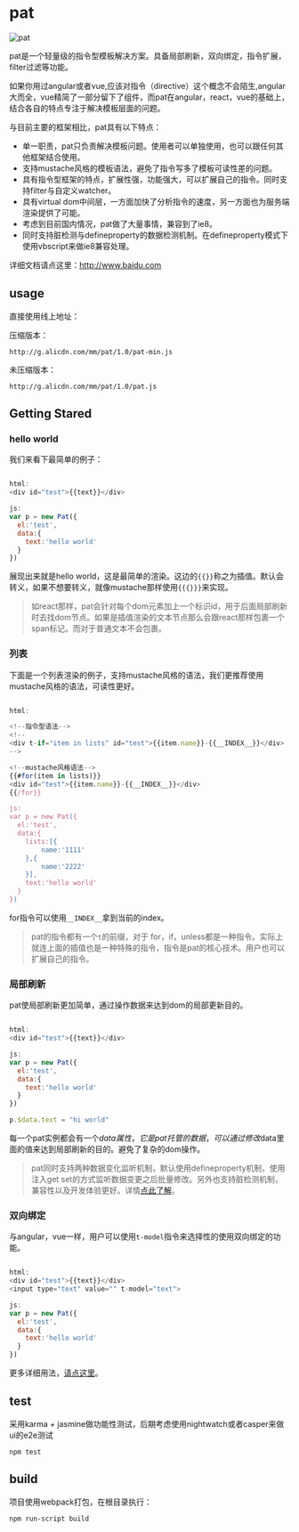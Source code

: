 # pat


![pat](https://img.alicdn.com/tps/TB1c.FiLVXXXXXpapXXXXXXXXXX-128-128.png)


pat是一个轻量级的指令型模板解决方案。具备局部刷新，双向绑定，指令扩展，filter过滤等功能。

如果你用过angular或者vue,应该对指令（directive）这个概念不会陌生,angular大而全，vue精简了一部分留下了组件，而pat在angular，react，vue的基础上，结合各自的特点专注于解决模板层面的问题。

与目前主要的框架相比，pat具有以下特点：

* 单一职责，pat只负责解决模板问题。使用者可以单独使用，也可以跟任何其他框架结合使用。
* 支持mustache风格的模板语法，避免了指令写多了模板可读性差的问题。
* 具有指令型框架的特点，扩展性强，功能强大，可以扩展自己的指令。同时支持filter与自定义watcher。
* 具有virtual dom中间层，一方面加快了分析指令的速度，另一方面也为服务端渲染提供了可能。
* 考虑到目前国内情况，pat做了大量事情，兼容到了ie8。
* 同时支持脏检测与defineproperty的数据检测机制。在defineproperty模式下使用vbscript来做ie8兼容处理。


详细文档请点这里：http://www.baidu.com


## usage


直接使用线上地址：

压缩版本：

```
http://g.alicdn.com/mm/pat/1.0/pat-min.js
```
未压缩版本：

```
http://g.alicdn.com/mm/pat/1.0/pat.js
```



## Getting Stared


### hello world

我们来看下最简单的例子：


```js

html:
<div id="test">{{text}}</div>

js:
var p = new Pat({
  el:'test',
  data:{
    text:'hello world'
  }
})

```
展现出来就是hello world，这是最简单的渲染。这边的`{{}}`称之为插值。默认会转义，如果不想要转义，就像mustache那样使用`{{{}}}`来实现。

> 如react那样，pat会针对每个dom元素加上一个标识id，用于后面局部刷新时去找dom节点。如果是插值渲染的文本节点那么会跟react那样包裹一个span标记。而对于普通文本不会包裹。

### 列表
下面是一个列表渲染的例子，支持mustache风格的语法，我们更推荐使用mustache风格的语法，可读性更好。


```js

html:

<!--指令型语法-->
<!--
<div t-if="item in lists" id="test">{{item.name}}-{{__INDEX__}}</div>
-->

<!--mustache风格语法-->
{{#for(item in lists)}}
<div id="test">{{item.name}}-{{__INDEX__}}</div>
{{/for}}

js:
var p = new Pat({
  el:'test',
  data:{
    lists:[{
        name:'1111'
    },{
        name:'2222'
    }],
    text:'hello world'
  }
})


```

for指令可以使用`__INDEX__`拿到当前的index。

> pat的指令都有一个`t`的前缀，对于 for，if，unless都是一种指令。实际上就连上面的插值也是一种特殊的指令，指令是pat的核心技术。用户也可以扩展自己的指令。

### 局部刷新

pat使局部刷新更加简单，通过操作数据来达到dom的局部更新目的。


```js

html:
<div id="test">{{text}}</div>

js:
var p = new Pat({
  el:'test',
  data:{
    text:'hello world'
  }
})

p.$data.text = "hi world"

```

每一个pat实例都会有一个$data属性，它是pat托管的数据，可以通过修改$data里面的值来达到局部刷新的目的。避免了复杂的dom操作。


> pat同时支持两种数据变化监听机制，默认使用defineproperty机制，使用注入get set的方式监听数据变更之后批量修改。另外也支持脏检测机制，兼容性以及开发体验更好。详情[点此了解]()。




### 双向绑定

与angular，vue一样，用户可以使用`t-model`指令来选择性的使用双向绑定的功能。

```js

html:
<div id="test">{{text}}</div>
<input type="text" value="" t-model="text">

js:
var p = new Pat({
  el:'test',
  data:{
    text:'hello world'
  }
})

```





更多详细用法，[请点这里]()。



## test

采用karma + jasmine做功能性测试，后期考虑使用nightwatch或者casper来做ui的e2e测试

```
npm test
```

## build

项目使用webpack打包，在根目录执行：

```
npm run-script build
```


